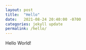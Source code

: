 ```yaml
---
layout: post
title:  "Hello"
date:   2021-08-24 20:40:00 -0700
categories: jekyll update
permalink: /hello/
---
```


Hello World!
